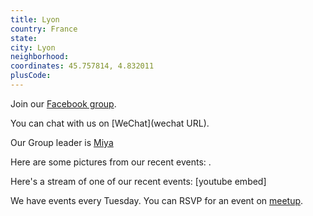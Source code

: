 ```yaml
---
title: Lyon
country: France
state: 
city: Lyon
neighborhood: 
coordinates: 45.757814, 4.832011
plusCode:
---
```

Join our [Facebook group](https://www.facebook.com/groups/free.code.camp.lyon).

You can chat with us on [WeChat](wechat URL).

Our Group leader is [Miya](freecodecamp.org/miya)

Here are some pictures from our recent events:
![]().

Here's a stream of one of our recent events:
[youtube embed]

We have events every Tuesday. You can RSVP for an event on [meetup](meetupurl).
